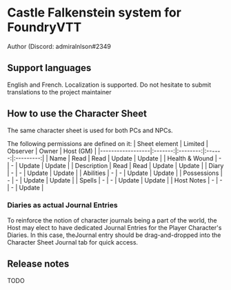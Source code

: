 # Castle Falkenstein system for FoundryVTT

Author (Discord: admiralnlson#2349

## Support languages
English and French.
Localization is supported. Do not hesitate to submit translations to the project maintainer

## How to use the Character Sheet
The same character sheet is used for both PCs and NPCs.

The following permissions are defined on it:
| Sheet element    | Limited | Observer | Owner  | Host (GM) |
|------------------|:-------:|:--------:|:------:|:---------:|
| Name             | Read    | Read     | Update | Update    |
| Health & Wound   | -       | -        | Update | Update    |
| Description      | Read    | Read     | Update | Update    |
| Diary            | -       | -        | Update | Update    |
| Abilities        | -       | -        | Update | Update    |
| Possessions      | -       | -        | Update | Update    |
| Spells           | -       | -        | Update | Update    |
| Host Notes       | -       | -        | -      | Update    |

### Diaries as actual Journal Entries
To reinforce the notion of character journals being a part of the world, the Host may elect to have dedicated Journal Entries for the Player Character's Diaries.
In this case, theJournal entry should be drag-and-dropped into the Character Sheet Journal tab for quick access.

## Release notes

TODO
